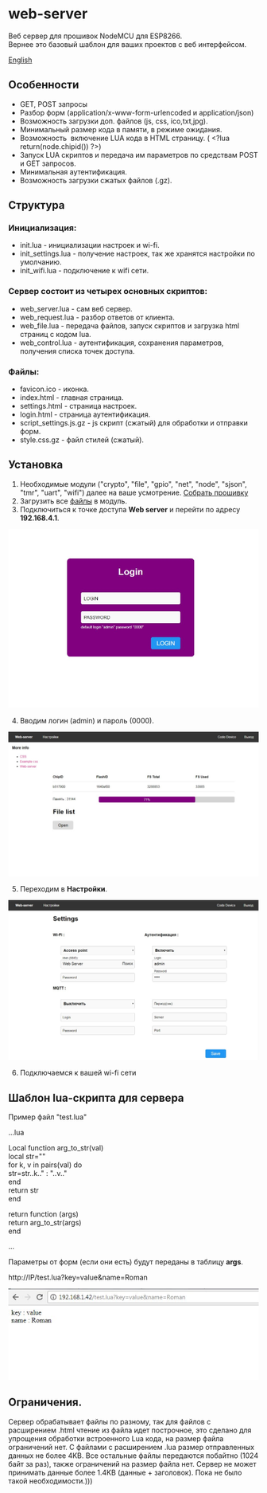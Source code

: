 # web-server

Веб сервер для прошивок NodeMCU для ESP8266.   
Вернее это базовый шаблон для ваших проектов с веб интерфейсом.

[English](https://github.com/bondrogeen/web-server/blob/master/doc/en/README.md)

## Особенности

* GET, POST запросы
* Разбор форм (application/x-www-form-urlencoded и application/json)
* Возможность загрузки доп. файлов (js, css, ico,txt,jpg).
* Минимальный размер кода в памяти, в режиме ожидания.
* Возможность  включение LUA кода в HTML страницу. ( \<?lua return(node.chipid()) ?>)
* Запуск LUA скриптов и передача им параметров по средствам POST и GET запросов.
* Минимальная аутентификация.
* Возможность загрузки сжатых файлов (.gz).

## Структура

### Инициализация:
* init.lua - инициализации настроек и wi-fi.
* init_settings.lua - получение настроек, так же хранятся настройки по умолчанию.
* init_wifi.lua - подключение к wifi сети.

### Сервер состоит из четырех основных скриптов:
* web_server.lua - сам веб сервер.
* web_request.lua - разбор ответов от клиента.
* web_file.lua - передача файлов, запуск скриптов и загрузка html страниц с кодом lua.
* web_control.lua - аутентификация, сохранения параметров, получения списка точек доступа.

### Файлы:
* favicon.ico - иконка.
* index.html - главная страница.
* settings.html - страница настроек.
* login.html - страница аутентификация.
* script_settings.js.gz - js скрипт (сжатый) для обработки и отправки форм.
* style.css.gz - файл стилей (сжатый).


## Установка

1. Необходимые модули ("crypto", "file", "gpio", "net", "node", "sjson", "tmr", "uart", "wifi") далее на ваше усмотрение. [Собрать прошивку](https://nodemcu-build.com/)
2. Загрузить все [файлы](https://github.com/bondrogeen/web-server/tree/master/files) в модуль.
3. Подключиться к точке доступа **Web server** и перейти по адресу **192.168.4.1**.
			
![Logo](doc/image/web_server_login.jpg)
			
4. Вводим логин (admin) и пароль (0000).
			
![Logo](doc/image/web_server_index_page.jpg)
			
5. Переходим в **Настройки**.
			
![Logo](doc/image/web_server_settings_page.jpg)

6. Подключаемся к вашей wi-fi сети 

## Шаблон lua-скрипта для сервера

Пример файл "test.lua"


...lua   
   
Local function arg_to_str(val)    
  local str=""    
  for k, v in pairs(val) do     
    str=str..k.." : "..v.."     
  end    
  return str    
end   
    
return function (args)    
 return arg_to_str(args)   
end    
   
... 
   

Параметры от форм (если они есть) будут переданы в таблицу **args**.

http://IP/test.lua?key=value&name=Roman

![test.lua](doc/image/test_lua_args.jpg)

## Ограничения.
Сервер обрабатывает файлы по разному, так для файлов с расширением .html чтение из файла идет построчное, это сделано для упрощения обработки встроенного Lua кода, на размер файла ограничений нет. C файлами с расширением .lua размер отправленных данных не более 4KB.
Все остальные файлы передаются побайтно (1024 байт за раз), также ограничений на размер файла нет. Сервер не может принимать данные более 1.4KB (данные + заголовок). Пока не было такой необходимости.)))
